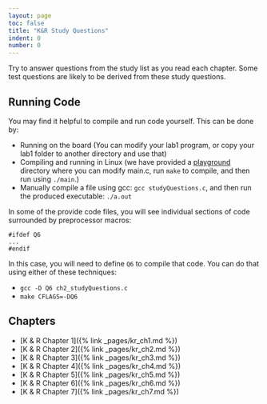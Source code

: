 ```yaml
---
layout: page
toc: false
title: "K&R Study Questions"
indent: 0
number: 0
---
```



Try to answer questions from the study list as you read each chapter. Some test questions are likely to be derived from these study questions. 


## Running Code
You may find it helpful to compile and run code yourself.  This can be done by:
  * Running on the board (You can modify your lab1 program, or copy your lab1 folder to another directory and use that)
  * Compiling and running in Linux (we have provided a [playground](https://github.com/byu-cpe/ecen330_student/tree/master/playground) directory where you can modify main.c, run `make` to compile, and then run using `./main`.)
  * Manually compile a file using gcc: `gcc studyQuestions.c`, and then run the produced executable: `./a.out`

In some of the provide code files, you will see individual sections of code surrounded by preprocessor macros:
```
#ifdef Q6
...
#endif
```

In this case, you will need to define `Q6` to compile that code.  You can do that using either of these techniques:
  * `gcc -D Q6 ch2_studyQuestions.c`
  * `make CFLAGS=-DQ6`

## Chapters
* [K & R Chapter 1]({% link _pages/kr_ch1.md %})
* [K & R Chapter 2]({% link _pages/kr_ch2.md %})
* [K & R Chapter 3]({% link _pages/kr_ch3.md %})
* [K & R Chapter 4]({% link _pages/kr_ch4.md %})
* [K & R Chapter 5]({% link _pages/kr_ch5.md %})
* [K & R Chapter 6]({% link _pages/kr_ch6.md %})
* [K & R Chapter 7]({% link _pages/kr_ch7.md %})

